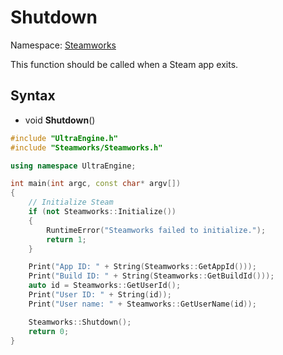 # Shutdown

Namespace: [Steamworks](Steamworks.md)

This function should be called when a Steam app exits.

## Syntax

- void **Shutdown**()

```c++
#include "UltraEngine.h"
#include "Steamworks/Steamworks.h"

using namespace UltraEngine;

int main(int argc, const char* argv[])
{
    // Initialize Steam
    if (not Steamworks::Initialize())
    {
        RuntimeError("Steamworks failed to initialize.");
        return 1;
    }

    Print("App ID: " + String(Steamworks::GetAppId()));
    Print("Build ID: " + String(Steamworks::GetBuildId()));
    auto id = Steamworks::GetUserId();
    Print("User ID: " + String(id));
    Print("User name: " + Steamworks::GetUserName(id));

    Steamworks::Shutdown();
    return 0;
}
```
